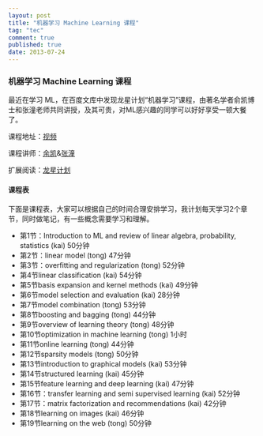 ```yaml
---
layout: post
title: "机器学习 Machine Learning 课程"
tag: "tec"
comment: true
published: true
date: 2013-07-24
---
```

### 机器学习 Machine Learning 课程 

最近在学习 ML，在百度文库中发现龙星计划“机器学习”课程，由著名学者俞凯博士和张潼老师共同讲授，及其可贵，对ML感兴趣的同学可以好好享受一顿大餐了。
 
课程地址：[视频](http://wenku.baidu.com/course/study/53b9fd0a79563c1ec5da7107)

课程讲师：[余凯]( http://www.dbs.ifi.lmu.de/~yu_k/)&[张潼](http://stat.rutgers.edu/home/tzhang/)

扩展阅读：[龙星计划](http://bigeye.au.tsinghua.edu.cn/DragonStar2012/teacher.html)

#### 课程表

下面是课程表，大家可以根据自己的时间合理安排学习，我计划每天学习2个章节，同时做笔记，有一些概念需要学习和理解。

- 第1节：Introduction to ML and review of linear algebra, probability, statistics (kai) 50分钟
- 第2节：linear model (tong) 47分钟
- 第3节：overfitting and regularization (tong) 52分钟
- 第4节linear classification (kai) 54分钟
- 第5节basis expansion and kernel methods (kai) 49分钟
- 第6节model selection and evaluation (kai) 28分钟
- 第7节model combination (tong)	53分钟
- 第8节boosting and bagging (tong) 44分钟
- 第9节overview of learning theory (tong)	48分钟
- 第10节optimization in machine learning (tong) 1小时
- 第11节online learning (tong)	 44分钟
- 第12节sparsity models (tong) 50分钟
- 第13节introduction to graphical models (kai) 53分钟
- 第14节structured learning (kai)	45分钟
- 第15节feature learning and deep learning (kai) 47分钟
- 第16节：transfer learning and semi supervised learning (kai) 52分钟
- 第17节：matrix factorization and recommendations (kai) 42分钟
- 第18节learning on images (kai)	46分钟
- 第19节learning on the web (tong) 50分钟